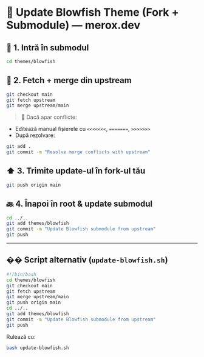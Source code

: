 # 🔁 Update Blowfish Theme (Fork + Submodule) — merox.dev

## 📍 1. Intră în submodul
```bash
cd themes/blowfish
```

## 🔄 2. Fetch + merge din upstream
```bash
git checkout main
git fetch upstream
git merge upstream/main
```

> 🔧 Dacă apar conflicte:
- Editează manual fișierele cu `<<<<<<<`, `=======`, `>>>>>>>`
- După rezolvare:
```bash
git add .
git commit -m "Resolve merge conflicts with upstream"
```

## ⬆️ 3. Trimite update-ul în fork-ul tău
```bash
git push origin main
```

## 🔙 4. Înapoi în root & update submodul
```bash
cd ../..
git add themes/blowfish
git commit -m "Update Blowfish submodule from upstream"
git push
```

---

## ��️ Script alternativ (`update-blowfish.sh`)
```bash
#!/bin/bash
cd themes/blowfish
git checkout main
git fetch upstream
git merge upstream/main
git push origin main
cd ../..
git add themes/blowfish
git commit -m "Update Blowfish submodule from upstream"
git push
```

Rulează cu:
```bash
bash update-blowfish.sh
```

